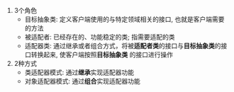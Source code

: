 1. 3个角色
    - 目标抽象类: 定义客户端使用的与特定领域相关的接口, 也就是客户端需要的方法
    - 被适配者: 已经存在的、功能稳定的类; 指需要适配的类
    - 适配器类: 通过继承或者组合方式，将被**适配者类**的接口与**目标抽象类**的接口转换起来, 使客户端按照**目标抽象类**
      的接口进行操作 &#x20;
2. 2种方式
    - 类适配器模式: 通过**继承**实现适配器功能
    - 对象适配器模式: 通过**组合**实现适配器功能
